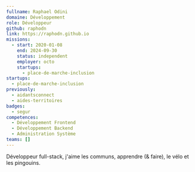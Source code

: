 ```yaml
---
fullname: Raphael Odini
domaine: Développement
role: Développeur
github: raphodn
link: https://raphodn.github.io
missions:
  - start: 2020-01-08
    end: 2024-09-30
    status: independent
    employer: octo
    startups:
      - place-de-marche-inclusion
startups:
  - place-de-marche-inclusion
previously:
  - aidantsconnect
  - aides-territoires
badges:
  - segur
competences:
  - Développement Frontend
  - Développement Backend
  - Administration Système
teams: []
---
```

Développeur full-stack, j'aime les communs, apprendre (& faire), le vélo et les pingouins.
